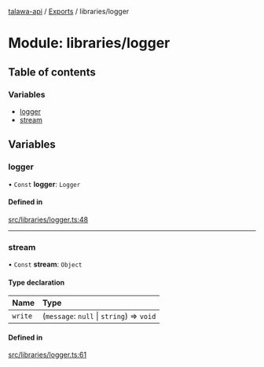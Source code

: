 [talawa-api](../README.md) / [Exports](../modules.md) / libraries/logger

# Module: libraries/logger

## Table of contents

### Variables

- [logger](libraries_logger.md#logger)
- [stream](libraries_logger.md#stream)

## Variables

### logger

• `Const` **logger**: `Logger`

#### Defined in

[src/libraries/logger.ts:48](https://github.com/PalisadoesFoundation/talawa-api/blob/d38198a/src/libraries/logger.ts#L48)

___

### stream

• `Const` **stream**: `Object`

#### Type declaration

| Name | Type |
| :------ | :------ |
| `write` | (`message`: ``null`` \| `string`) =\> `void` |

#### Defined in

[src/libraries/logger.ts:61](https://github.com/PalisadoesFoundation/talawa-api/blob/d38198a/src/libraries/logger.ts#L61)
